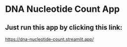 # DNA Nucleotide Count App

## Just run this app by clicking this link:
https://dna-nucleotide-count.streamlit.app/
